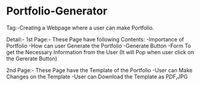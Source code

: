 # Portfolio-Generator
Tag:-Creating a Webpage where a user can make Portfolio. 

Detail:-
1st Page:- These Page have following Contents:
  -Importance of Portfolio
  -How can user Generate the Portfolio
  -Generate Button
  -Form To get the Necessary Information from the User (It will Pop when user click on the Gererate Button)

2nd Page:- These Page have the Template of the Portfolio
  -User can Make Changes on the Template
  -User can Download the Template as PDF,JPG

  
  
  

